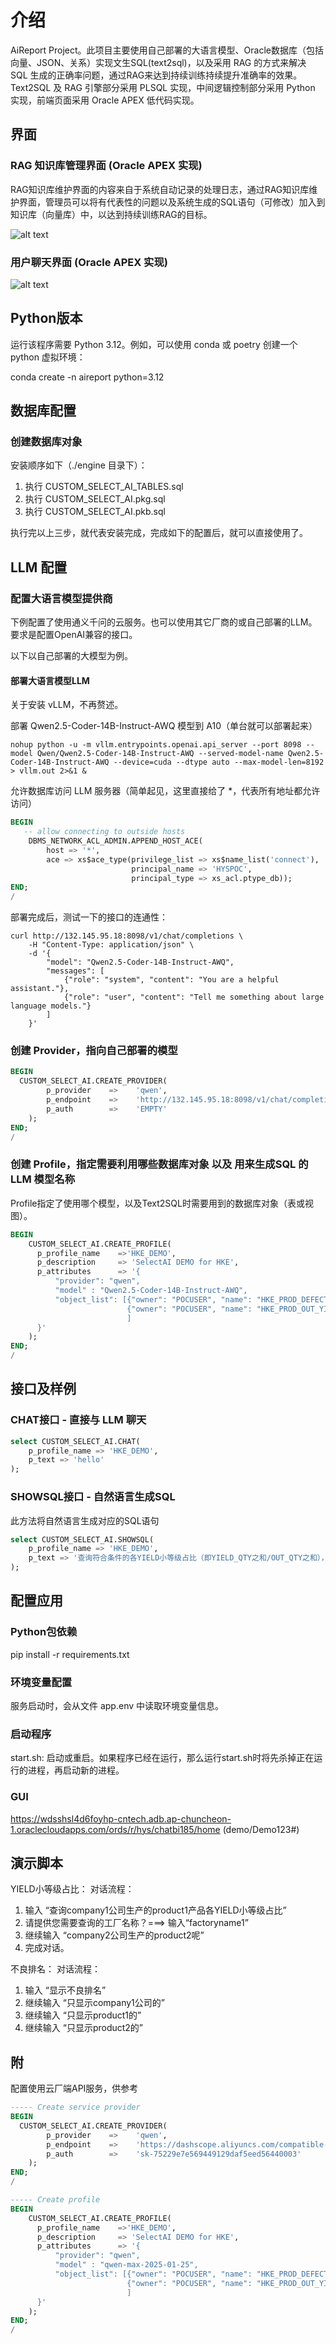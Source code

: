 # 介绍

AiReport Project。此项目主要使用自己部署的大语言模型、Oracle数据库（包括向量、JSON、关系）实现文生SQL(text2sql)，以及采用 RAG 的方式来解决 SQL 生成的正确率问题，通过RAG来达到持续训练持续提升准确率的效果。Text2SQL 及 RAG 引擎部分采用 PLSQL 实现，中间逻辑控制部分采用 Python 实现，前端页面采用 Oracle APEX 低代码实现。

## 界面
### RAG 知识库管理界面 (Oracle APEX 实现)
RAG知识库维护界面的内容来自于系统自动记录的处理日志，通过RAG知识库维护界面，管理员可以将有代表性的问题以及系统生成的SQL语句（可修改）加入到知识库（向量库）中，以达到持续训练RAG的目标。

![alt text](image_rag_store.png)

### 用户聊天界面 (Oracle APEX 实现)

![alt text](image_chat.png)

## Python版本

运行该程序需要 Python 3.12。例如，可以使用 conda 或 poetry 创建一个 python 虚拟环境：

conda create -n aireport python=3.12

## 数据库配置
### 创建数据库对象
安装顺序如下（./engine 目录下）：
1. 执行 CUSTOM_SELECT_AI_TABLES.sql
2. 执行 CUSTOM_SELECT_AI.pkg.sql
3. 执行 CUSTOM_SELECT_AI.pkb.sql

执行完以上三步，就代表安装完成，完成如下的配置后，就可以直接使用了。

## LLM 配置
### 配置大语言模型提供商
下例配置了使用通义千问的云服务。也可以使用其它厂商的或自己部署的LLM。要求是配置OpenAI兼容的接口。

以下以自己部署的大模型为例。

#### 部署大语言模型LLM
关于安装 vLLM，不再赘述。

部署 Qwen2.5-Coder-14B-Instruct-AWQ 模型到 A10（单台就可以部署起来）
```shell
nohup python -u -m vllm.entrypoints.openai.api_server --port 8098 --model Qwen/Qwen2.5-Coder-14B-Instruct-AWQ --served-model-name Qwen2.5-Coder-14B-Instruct-AWQ --device=cuda --dtype auto --max-model-len=8192 > vllm.out 2>&1 &
```

允许数据库访问 LLM 服务器（简单起见，这里直接给了 *，代表所有地址都允许访问）
```sql
BEGIN
   -- allow connecting to outside hosts
    DBMS_NETWORK_ACL_ADMIN.APPEND_HOST_ACE(
        host => '*',
        ace => xs$ace_type(privilege_list => xs$name_list('connect'),
                           principal_name => 'HYSPOC',
                           principal_type => xs_acl.ptype_db));
END;
/
```

部署完成后，测试一下的接口的连通性：
```shell
curl http://132.145.95.18:8098/v1/chat/completions \
    -H "Content-Type: application/json" \
    -d '{
        "model": "Qwen2.5-Coder-14B-Instruct-AWQ",
        "messages": [
            {"role": "system", "content": "You are a helpful assistant."},
            {"role": "user", "content": "Tell me something about large language models."}
        ]
    }'
```

### 创建 Provider，指向自己部署的模型
```sql
BEGIN
  CUSTOM_SELECT_AI.CREATE_PROVIDER(
		p_provider    =>    'qwen',
		p_endpoint    =>    'http://132.145.95.18:8098/v1/chat/completions',
		p_auth        =>    'EMPTY'
	);
END;
/
```

### 创建 Profile，指定需要利用哪些数据库对象 以及 用来生成SQL 的 LLM 模型名称
Profile指定了使用哪个模型，以及Text2SQL时需要用到的数据库对象（表或视图）。
```sql
BEGIN
	CUSTOM_SELECT_AI.CREATE_PROFILE(
      p_profile_name    =>'HKE_DEMO',
      p_description     => 'SelectAI DEMO for HKE',
      p_attributes      => '{
          "provider": "qwen",
          "model" : "Qwen2.5-Coder-14B-Instruct-AWQ",
          "object_list": [{"owner": "POCUSER", "name": "HKE_PROD_DEFECT"},
                          {"owner": "POCUSER", "name": "HKE_PROD_OUT_YIELD_QTY"}
                          ]
      }'
    );
END;
/
```

## 接口及样例
### CHAT接口 - 直接与 LLM 聊天
```sql
select CUSTOM_SELECT_AI.CHAT(
    p_profile_name => 'HKE_DEMO',
    p_text => 'hello'
);
```

### SHOWSQL接口 - 自然语言生成SQL
此方法将自然语言生成对应的SQL语句
```sql
select CUSTOM_SELECT_AI.SHOWSQL(
  	p_profile_name => 'HKE_DEMO',
  	p_text => '查询符合条件的各YIELD小等级占比（即YIELD_QTY之和/OUT_QTY之和），条件为：公司名称为COMPANY1，工厂名称为FACTORYNAME1，产品名称为PRODUCT1。占比用百分比表示并排序，用中文别名返回。'
);
```

## 配置应用

### Python包依赖

pip install -r requirements.txt

### 环境变量配置

服务启动时，会从文件 app.env 中读取环境变量信息。

### 启动程序

start.sh: 启动或重启。如果程序已经在运行，那么运行start.sh时将先杀掉正在运行的进程，再启动新的进程。

### GUI

https://wdsshsl4d6foyhp-cntech.adb.ap-chuncheon-1.oraclecloudapps.com/ords/r/hys/chatbi185/home (demo/Demo123#)


## 演示脚本

YIELD小等级占比：
对话流程：
1. 输入 “查询company1公司生产的product1产品各YIELD小等级占比”
2. 请提供您需要查询的工厂名称？===> 输入“factoryname1”
3. 继续输入 “company2公司生产的product2呢”
4. 完成对话。


不良排名：
对话流程：
1. 输入 “显示不良排名”
2. 继续输入 “只显示company1公司的”
3. 继续输入 “只显示product1的”
3. 继续输入 “只显示product2的”


## 附
配置使用云厂端API服务，供参考

```sql
----- Create service provider
BEGIN
  CUSTOM_SELECT_AI.CREATE_PROVIDER(
		p_provider    =>    'qwen',
		p_endpoint    =>    'https://dashscope.aliyuncs.com/compatible-mode/v1/chat/completions',
		p_auth        =>    'sk-75229e7e569449129daf5eed56440003'
	);
END;
/

----- Create profile
BEGIN
	CUSTOM_SELECT_AI.CREATE_PROFILE(
      p_profile_name    =>'HKE_DEMO',
      p_description     => 'SelectAI DEMO for HKE',
      p_attributes      => '{
          "provider": "qwen",
          "model" : "qwen-max-2025-01-25",
          "object_list": [{"owner": "POCUSER", "name": "HKE_PROD_DEFECT"},
                          {"owner": "POCUSER", "name": "HKE_PROD_OUT_YIELD_QTY"}
                          ]
      }'
    );
END;
/
```
